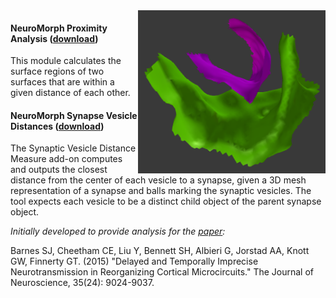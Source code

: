 <img src="proximity.png" width="300" align="right">

#### NeuroMorph Proximity Analysis   ([download](http://raw.githubusercontent.com/ajorstad/NeuroMorph/master/NeuroMorph_Proximity_Analysis/NeuroMorph_Proximity_Analysis.py))
This module calculates the surface regions of two surfaces that are within a given distance of each other.


#### NeuroMorph Synapse Vesicle Distances   ([download](http://dstats.net/download/http://github.com/ajorstad/NeuroMorph/raw/master/NeuroMorph_Proximity_Analysis/NeuroMorph_Vesicle_Distance.py))
The Synaptic Vesicle Distance Measure add-on computes and outputs the closest distance from the center of each vesicle to a synapse, given a 3D mesh representation of a synapse and balls marking the synaptic vesicles.  The tool expects each vesicle to be a distinct child object of the parent synapse object.

*Initially developed to provide analysis for the [paper](http://www.jneurosci.org/content/35/24/9024):*

Barnes SJ, Cheetham CE, Liu Y, Bennett SH, Albieri G, Jorstad AA, Knott GW, Finnerty GT.  (2015)  "Delayed and Temporally Imprecise Neurotransmission in Reorganizing Cortical Microcircuits." The Journal of Neuroscience, 35(24): 9024-9037.
